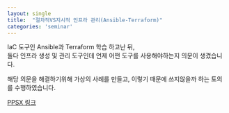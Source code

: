 ```yaml
---
layout: single
title:  "절차적VS지시적 인프라 관리(Ansible-Terraform)"
categories: 'seminar'
---
```


IaC 도구인 Ansible과 Terraform 학습 하고난 뒤,      
둘다 인프라 생성 및 관리 도구인데 언제 어떤 도구를 사용해야하는지 의문이 생겼습니다.        

해당 의문을 해결하기위해 가상의 사례를 만들고, 이렇기 때문에 쓰지않을까 하는 토의를 수행하였습니다.     

[PPSX 링크](https://drive.google.com/file/d/1Np14bFEObuZ-TtKcIzQ5OWZEWrEDc4uB/view?usp=sharing)